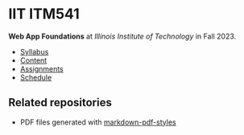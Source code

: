 # IIT ITM541

**Web App Foundations** at
*Illinois Institute of Technology* in
Fall 2023.

- [Syllabus](https://github.com/hendraanggrian/IIT-ITM541/blob/assets/syllabus.pdf)
- [Content](https://github.com/hendraanggrian/IIT-ITM541/tree/assets/)
- [Assignments](assignments/)
- [Schedule](.class.ics)

## Related repositories

- PDF files generated with [markdown-pdf-styles](https://github.com/hendraanggrian/markdown-pdf-styles/)
